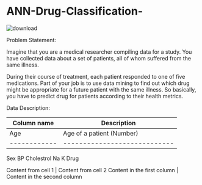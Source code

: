 # ANN-Drug-Classification-
 
![download](https://user-images.githubusercontent.com/74828009/114230993-765f4a80-9997-11eb-8a0b-4f0d5a7bbcc0.jpg)


Problem Statement:

Imagine that you are a medical researcher compiling data for a study. You have collected data about a set of patients, all of whom suffered from the same illness.

During their course of treatment, each patient responded to one of five medications. Part of your job is to use data mining to find out which drug might be appropriate for a future patient with the same illness. So basically, you have to predict drug for patients according to their health metrics.


Data Description:

Column name	| Description
------------|----------------------------
Age         | Age of a patient (Number)    
------------|----------------------------
Sex
BP
Cholestrol
Na
K
Drug


Content from cell 1 | Content from cell 2
Content in the first column | Content in the second column
